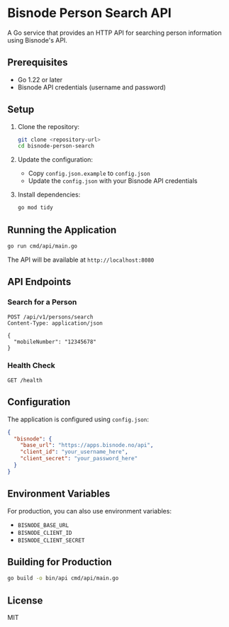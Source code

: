 # Bisnode Person Search API

A Go service that provides an HTTP API for searching person information using Bisnode's API.

## Prerequisites

- Go 1.22 or later
- Bisnode API credentials (username and password)

## Setup

1. Clone the repository:
   ```bash
   git clone <repository-url>
   cd bisnode-person-search
   ```

2. Update the configuration:
   - Copy `config.json.example` to `config.json`
   - Update the `config.json` with your Bisnode API credentials

3. Install dependencies:
   ```bash
   go mod tidy
   ```

## Running the Application

```bash
go run cmd/api/main.go
```

The API will be available at `http://localhost:8080`

## API Endpoints

### Search for a Person

```http
POST /api/v1/persons/search
Content-Type: application/json

{
  "mobileNumber": "12345678"
}
```

### Health Check

```http
GET /health
```

## Configuration

The application is configured using `config.json`:

```json
{
  "bisnode": {
    "base_url": "https://apps.bisnode.no/api",
    "client_id": "your_username_here",
    "client_secret": "your_password_here"
  }
}
```

## Environment Variables

For production, you can also use environment variables:

- `BISNODE_BASE_URL`
- `BISNODE_CLIENT_ID`
- `BISNODE_CLIENT_SECRET`

## Building for Production

```bash
go build -o bin/api cmd/api/main.go
```

## License

MIT

